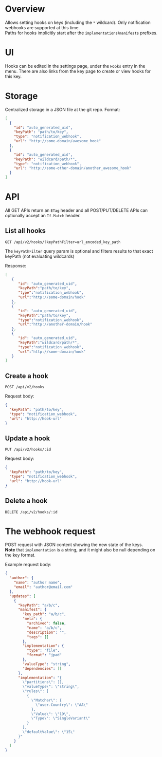 # Overview

Allows setting hooks on keys (including the `*` wildcard). Only notification webhooks are supported at this time.  
Paths for hooks implicitly start after the `implementations`/`manifests` prefixes.

# UI

Hooks can be edited in the settings page, under the `Hooks` entry in the menu.
There are also links from the key page to create or view hooks for this key.

# Storage

Centralized storage in a JSON file at the git repo. Format:

```JSON
[
  {
    "id": "auto_generated_uid",
    "keyPath": "path/to/key",
    "type": "notification_webhook",
    "url": "http://some-domain/awesome_hook"
  },
  {
    "id": "auto_generated_uid",
    "keyPath": "wildcard/path/*",
    "type": "notification_webhook",
    "url": "http://some-other-domain/another_awesome_hook"
  }
]
```

# API

All GET APIs return an `ETag` header and all POST/PUT/DELETE APIs can optionally accept an `If-Match` header.

## List all hooks

`GET /api/v2/hooks/?keyPathFilter=url_encoded_key_path`

The `keyPathFilter` query param is optional and filters results to that exact keyPath (not evaluating wildcards)

Response:

```JSON
[
   {
      "id": "auto_generated_uid",
      "keyPath":"path/to/key",
      "type":"notification_webhook",
      "url":"http://some-domain/hook"
   },
   {
      "id": "auto_generated_uid",
      "keyPath":"path/to/key",
      "type":"notification_webhook",
      "url":"http://another-domain/hook"
   },
   {
      "id": "auto_generated_uid",
      "keyPath":"wildcard/path/*",
      "type":"notification_webhook",
      "url":"http://some-domain/hook"
   }
]
```

## Create a hook

`POST /api/v2/hooks`

Request body:

```JSON
{
  "keyPath": "path/to/key",
  "type": "notification_webhook",
  "url": "http://hook-url"
}
```

## Update a hook

`PUT /api/v2/hooks/:id`

Request body:

```JSON
{
  "keyPath": "path/to/key",
  "type": "notification_webhook",
  "url": "http://hook-url"
}
```

## Delete a hook

`DELETE /api/v2/hooks/:id`

# The webhook request

POST request with JSON content showing the new state of the keys.  
**Note** that `implementation` is a string, and it might also be null depending on the key format.

Example request body:

```JSON
{
  "author": {
    "name": "author name",
    "email": "author@email.com"
  },
  "updates": [
    {
      "keyPath": "a/b/c",
      "manifest": {
        "key_path": "a/b/c",
        "meta": {
          "archived": false,
          "name": "a/b/c",
          "description": "",
          "tags": []
        },
        "implementation": {
          "type": "file",
          "format": "jpad"
        },
        "valueType": "string",
        "dependencies": []
      },
      "implementation": "{
        \"partitions\": [],
        \"valueType\": \"string\",
        \"rules\": [
          {
            \"Matcher\": {
              \"user.Country\": \"AA\"
            },
            \"Value\": \"19\",
            \"Type\": \"SingleVariant\"
          }
        ],
        \"defaultValue\": \"15\"
      }"
    }
  ]
}
```
